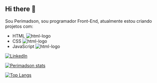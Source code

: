 ## Hi there 👋

Sou Perimadson, sou programador Front-End, atualmente estou criando projetos com:

- HTML <img src="https://img.icons8.com/color/48/000000/html-5.png" alt="html-logo"/>
- CSS <img src="https://img.icons8.com/color/48/000000/css3.png" alt="html-logo"/>
- JavaScript <img src="https://img.icons8.com/color/48/000000/javascript.png" alt="html-logo"/>

<section class="social-links">
        <a href="https://www.linkedin.com/in/perimadson-araujo/" target="_blank">
            <img src="https://img.icons8.com/color/48/000000/linkedin.png" alt="LinkedIn">

[![Perimadson stats](https://github-readme-stats.vercel.app/api?username=Perimadson35)](https://github.com/anuraghazra/github-readme-stats)

[![Top Langs](https://github-readme-stats.vercel.app/api/top-langs/?username=Perimadson35)](https://github.com/anuraghazra/github-readme-stats)


       
